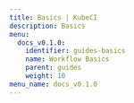 ```yaml
---
title: Basics | KubeCI
description: Basics
menu:
  docs_v0.1.0:
    identifier: guides-basics
    name: Workflow Basics
    parent: guides
    weight: 10
menu_name: docs_v0.1.0
---
```

